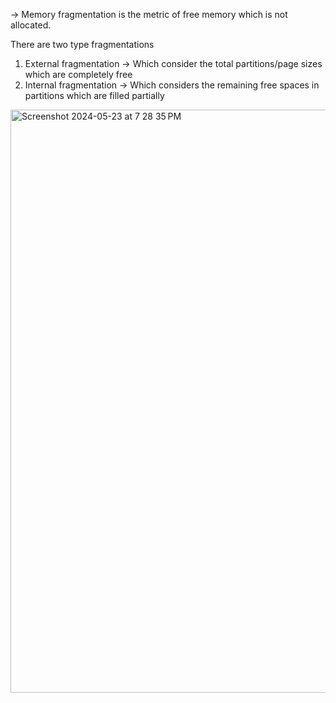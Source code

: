 -> Memory fragmentation is the metric of free memory which is not allocated.

There are two type fragmentations
1. External fragmentation -> Which consider the total partitions/page sizes which are completely free
2. Internal fragmentation -> Which considers the remaining free spaces in partitions which are filled partially


<img width="933" alt="Screenshot 2024-05-23 at 7 28 35 PM" src="https://github.com/pavanpower8897/HighLevel/assets/44682188/90c1f9b4-a362-4131-9b89-ee35c62e2648">
